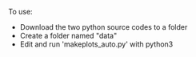 To use:

* Download the two python source codes to a folder
* Create a folder named "data"
* Edit and run 'makeplots_auto.py' with python3